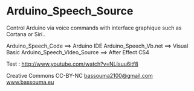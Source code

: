 Arduino_Speech_Source
=====================

Control Arduino via voice commands with interface graphique such as Cortana or Siri..

Arduino_Speech_Code ==> Arduino IDE
Arduino_Speech_Vb.net ==> Visual Basic
Arduino_Speech_Video_Source ==> After Effect CS4

Test : http://www.youtube.com/watch?v=NLIsuu6itf8

Creative Commons CC-BY-NC
bassouma2100@gmail.com
www.bassouma.eu


